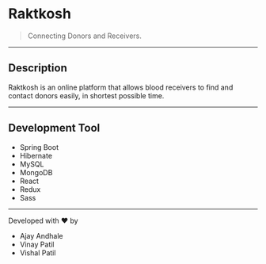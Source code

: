 # Raktkosh

>Connecting Donors and Receivers.

---
## Description

Raktkosh is an online platform that allows blood receivers to find and contact donors easily, in shortest possible time.

---
## Development Tool
  - Spring Boot
  - Hibernate
  - MySQL
  - MongoDB
  - React
  - Redux
  - Sass

---
Developed with ❤️️ by
  - Ajay Andhale
  - Vinay Patil
  - Vishal Patil
  